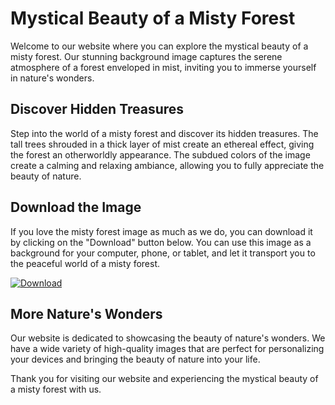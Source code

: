 <!--font:Poppins-->

# Mystical Beauty of a Misty Forest

Welcome to our website where you can explore the mystical beauty of a misty forest. Our stunning background image captures the serene atmosphere of a forest enveloped in mist, inviting you to immerse yourself in nature's wonders.

## Discover Hidden Treasures

Step into the world of a misty forest and discover its hidden treasures. The tall trees shrouded in a thick layer of mist create an ethereal effect, giving the forest an otherworldly appearance. The subdued colors of the image create a calming and relaxing ambiance, allowing you to fully appreciate the beauty of nature.

## Download the Image

If you love the misty forest image as much as we do, you can download it by clicking on the "Download" button below. You can use this image as a background for your computer, phone, or tablet, and let it transport you to the peaceful world of a misty forest.

[![Download](https://example.com/download.png)](https://example.com/misty-forest-image)

## More Nature's Wonders

Our website is dedicated to showcasing the beauty of nature's wonders. We have a wide variety of high-quality images that are perfect for personalizing your devices and bringing the beauty of nature into your life.

Thank you for visiting our website and experiencing the mystical beauty of a misty forest with us.

<!--

Write me markdown content of website with wallpaper:

"A forest with a misty background"

The header of the page should not be copy of the text but rather a real content of the website which is using this wallpaper.


---


# Misty Forest Wallpaper

Welcome to our website featuring a stunning wallpaper of a misty forest. This beautiful image captures the peaceful and serene atmosphere of a forest enveloped in mist.

## About the Wallpaper

The misty forest wallpaper showcases tall trees shrouded in a thick layer of mist. The mist creates an ethereal effect, giving the forest an otherworldly appearance. The subdued colors of the image create a calming and relaxing ambiance, making it perfect for use as a desktop or mobile wallpaper.

## Download the Wallpaper

To download this mesmerizing wallpaper, simply click on the "Download" button below. You can use this wallpaper as a background for your computer, phone, or tablet. It's free and easy to use!

[![Download](https://example.com/download.png)](https://example.com/misty-forest-wallpaper)

## More Wallpapers

If you enjoyed this wallpaper, be sure to check out our collection of other stunning wallpapers. We have a wide variety of high-quality images that are perfect for personalizing your devices.

Thank you for visiting our website!


---


Heading should not include word "wallpaper". The website should not be about the wallpaper itself, wallpaper is just a related background, rewrite whole content.


---


# Explore the Mystical Beauty of a Misty Forest

Welcome to our website where we invite you to immerse yourself in the mystical beauty of a misty forest. Our stunning background image captures the serene atmosphere of a forest enveloped in mist, and sets the tone for your exploration of nature's wonders.

## Discover the Forest

Step into the world of a misty forest and discover its hidden treasures. The tall trees shrouded in a thick layer of mist create an ethereal effect, giving the forest an otherworldly appearance. The subdued colors of the image create a calming and relaxing ambiance, allowing you to fully appreciate the beauty of nature.

## Download the Image

If you love the misty forest background as much as we do, you can download it by clicking on the "Download" button below. You can use this image as a background for your computer, phone, or tablet, and let it transport you to the peaceful world of a misty forest.

[![Download](https://example.com/download.png)](https://example.com/misty-forest-image)

## More Nature's Wonders

Our website is dedicated to showcasing the beauty of nature's wonders. We have a wide variety of high-quality images that are perfect for personalizing your devices and bringing the beauty of nature into your life.

Thank you for visiting our website and exploring the mystical beauty of a misty forest with us.


---


Heading is too long, rewrite whole content.


---


# Discover the Mystical Beauty of a Misty Forest

Welcome to our website where you can discover the mystical beauty of a misty forest. Our stunning background image captures the serene atmosphere of a forest enveloped in mist, inviting you to explore nature's wonders.

## Immerse Yourself in Nature

Step into the world of a misty forest and immerse yourself in its hidden treasures. The tall trees shrouded in a thick layer of mist create an ethereal effect, giving the forest an otherworldly appearance. The subdued colors of the image create a calming and relaxing ambiance, allowing you to fully appreciate the beauty of nature.

## Download the Image

If you love the misty forest image as much as we do, you can download it by clicking on the "Download" button below. You can use this image as a background for your computer, phone, or tablet, and let it transport you to the peaceful world of a misty forest.

[![Download](https://example.com/download.png)](https://example.com/misty-forest-image)

## More Nature's Wonders

Our website is dedicated to showcasing the beauty of nature's wonders. We have a wide variety of high-quality images that are perfect for personalizing your devices and bringing the beauty of nature into your life.

Thank you for visiting our website and discovering the mystical beauty of a misty forest with us.


---


Heading is too long, rewrite whole content.


---


# Mystical Beauty of a Misty Forest

Welcome to our website where you can explore the mystical beauty of a misty forest. Our stunning background image captures the serene atmosphere of a forest enveloped in mist, inviting you to immerse yourself in nature's wonders.

## Discover Hidden Treasures

Step into the world of a misty forest and discover its hidden treasures. The tall trees shrouded in a thick layer of mist create an ethereal effect, giving the forest an otherworldly appearance. The subdued colors of the image create a calming and relaxing ambiance, allowing you to fully appreciate the beauty of nature.

## Download the Image

If you love the misty forest image as much as we do, you can download it by clicking on the "Download" button below. You can use this image as a background for your computer, phone, or tablet, and let it transport you to the peaceful world of a misty forest.

[![Download](https://example.com/download.png)](https://example.com/misty-forest-image)

## More Nature's Wonders

Our website is dedicated to showcasing the beauty of nature's wonders. We have a wide variety of high-quality images that are perfect for personalizing your devices and bringing the beauty of nature into your life.

Thank you for visiting our website and experiencing the mystical beauty of a misty forest with us.


---


Write me a Google font which is best fitting for the website.

Pick from the list:
- Montserrat
- Great Vibes
- Roboto
- Poppins
- Dancing Script
- Open Sans
- Futura
- Orbitron
- Raleway
- Inter
- Barlow Condensed
- Alegreya
- Lato
- Playfair Display
- Lobster
- IBM Plex Sans
- Exo 2


Write just the font name nothing else.


---


Poppins

-->

